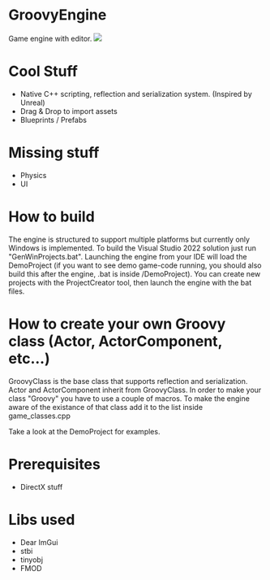 # GroovyEngine
Game engine with editor.
![](https://github.com/massitommi/GroovyEngine/blob/master/groovy.gif)

# Cool Stuff
- Native C++ scripting, reflection and serialization system. (Inspired by Unreal)
- Drag & Drop to import assets
- Blueprints / Prefabs

# Missing stuff
- Physics
- UI

# How to build
The engine is structured to support multiple platforms but currently only Windows is implemented.
To build the Visual Studio 2022 solution just run "GenWinProjects.bat".
Launching the engine from your IDE will load the DemoProject (if you want to see demo game-code running, you should also build this after the engine, .bat is inside /DemoProject). 
You can create new projects with the ProjectCreator tool, then launch the engine with the bat files.

# How to create your own Groovy class (Actor, ActorComponent, etc...)

GroovyClass is the base class that supports reflection and serialization. Actor and ActorComponent inherit from GroovyClass.
In order to make your class "Groovy" you have to use a couple of macros.
To make the engine aware of the existance of that class add it to the list inside game_classes.cpp

Take a look at the DemoProject for examples.

# Prerequisites
- DirectX stuff

# Libs used
- Dear ImGui
- stbi
- tinyobj
- FMOD
